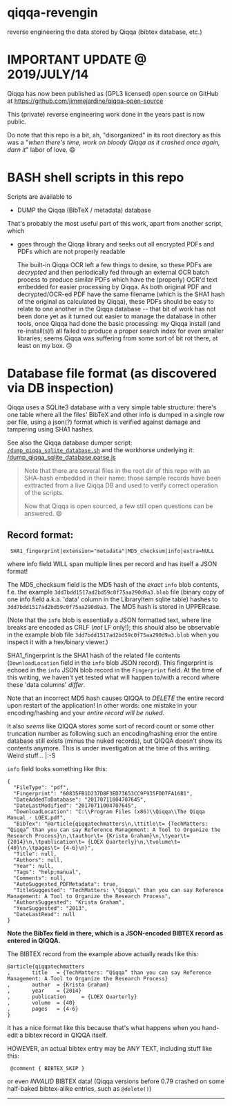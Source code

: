 # qiqqa-revengin

reverse engineering the data stored by Qiqqa (bibtex database, etc.)

# IMPORTANT UPDATE @ 2019/JULY/14

Qiqqa has now been published as (GPL3 licensed) open source on GitHub at https://github.com/jimmejardine/qiqqa-open-source

This (private) reverse engineering work done in the years past is now public.

Do note that this repo is a bit, ah, "disorganized" in its root directory as this was a "*when there's time, work on bloody Qiqqa as it crashed once again, darn it*" labor of love. :smile:

# BASH shell scripts in this repo

Scripts are available to

- DUMP the Qiqqa (BibTeX / metadata) database

That's probably the most useful part of this work, apart from another script, which 

- goes through the Qiqqa library and seeks out all encrypted PDFs and PDFs which are not properly readable

  The built-in Qiqqa OCR left a few things to desire, so these PDFs are *decrypted* and then periodically fed through an external OCR batch process to produce similar PDFs which have the (properly) OCR'd text embedded for easier processing by Qiqqa. As both original PDF and decrypted/OCR-ed PDF have the same filename (which is the SHA1 hash of the original as calculated by Qiqqa), these PDFs should be easy to relate to one another in the Qiqqa database -- that bit of work has not been done yet as it turned out easier to manage the database in other tools, once Qiqqa had done the basic processing: my Qiqqa install (and re-install(s)!) all failed to produce a proper search index for even smaller libraries; seems Qiqqa was suffering from some sort of bit rot there, at least on my box. :cry:
  


# Database file format (as discovered via DB inspection)

Qiqqa uses a SQLite3 database with a very simple table structure: there's one table where all the files' BibTeX and other info is dumped in a single row per file, using a json(?) format which is verified against damage and tampering using SHA1 hashes.

See also the Qiqqa database dumper script: [`/dump_qiqqa_sqlite_database.sh`](https://github.com/GerHobbelt/qiqqa-revengin/blob/master/dump_qiqqa_sqlite_database.sh) and the workhorse underlying it: [/dump_qiqqa_sqlite_database.parse.js](https://github.com/GerHobbelt/qiqqa-revengin/blob/master/dump_qiqqa_sqlite_database.parse.js)

> Note that there are several files in the root dir of this repo with an SHA-hash embedded in their name: those sample records have been exttracted from a live Qiqqa DB and used to verify correct operation of the scripts.
>
> Now that Qiqqa is open sourced, a few still open questions can be answered. :smile:


## Record format:
 
     SHA1_fingerprint|extension="metadata"|MD5_checksum|info|extra=NULL
 
where info field WILL span multiple lines per record and has itself a JSON format!
 
 The MD5_checksum field is the MD5 hash of the *exact* `info` blob contents, f.e.
 the example `3dd7bdd1517ad2bd59c0f75aa290d9a3.blob` file (binary copy of one info
 field a.k.a. 'data' column in the LibraryItem sqlite table) hashes to
 `3dd7bdd1517ad2bd59c0f75aa290d9a3`. The MD5 hash is stored in UPPERcase.
 
 (Note that the `info` blob is essentially a JSON formatted text, where line breaks
 are encoded as CRLF (*not* LF only!); this should also be observable in the example
 blob file `3dd7bdd1517ad2bd59c0f75aa290d9a3.blob` when you inspect it with a hex/binary
 viewer.)
 
 SHA1_fingerprint is the SHA1 hash of the related file contents (`DownloadLocation` field
 in the `info` blob JSON record). This fingerprint is echoed in the `info` JSON blob
 record in the `Fingerprint` field. At the time of this writing, we haven't yet tested
 what will happen to/with a record where these 'data columns' *differ*.
 
 Note that an incorrect MD5 hash causes QIQQA to *DELETE* the entire record upon
 restart of the application! In other words: one mistake in your encoding/hashing
 and your *entire record will be nuked*. 
 
 It also *seems* like QIQQA stores some sort of record count or some other truncation
 number as following such an encoding/hashing error the entire database still exists
 (minus the nuked records), but QIQQA doesn't show its contents anymore. This is
 under investigation at the time of this writing. Weird stuff... |:-S 
 
 
 
 `info` field looks something like this:

```
{
  "FileType": "pdf",
  "Fingerprint": "60835FB1D237D8F3ED73653CC9F935FDD7FA16B1",
  "DateAddedToDatabase": "20170711004707645",
  "DateLastModified": "20170711004707645",
  "DownloadLocation": "C:\\Program Files (x86)\\Qiqqa\\The Qiqqa Manual - LOEX.pdf",
  "BibTex": "@article{qiqqatechmatters\n,\ttitle\t= {TechMatters: “Qiqqa” than you can say Reference Management: A Tool to Organize the Research Process}\n,\tauthor\t= {Krista Graham}\n,\tyear\t= {2014}\n,\tpublication\t= {LOEX Quarterly}\n,\tvolume\t= {40}\n,\tpages\t= {4-6}\n}",
  "Title": null,
  "Authors": null,
  "Year": null,
  "Tags": "help;manual",
  "Comments": null,
  "AutoSuggested_PDFMetadata": true,
  "TitleSuggested": "TechMatters: \"Qiqqa\" than you can say Reference Management: A Tool to Organize the Research Process",
  "AuthorsSuggested": "Krista Graham",
  "YearSuggested": "2013",
  "DateLastRead": null
}
```

**Note the BibTex field in there, which is a JSON-encoded BIBTEX record as entered in QIQQA.**
 
 
 
 The BIBTEX record from the example above actually reads like this:

```
@article{qiqqatechmatters
,       title   = {TechMatters: “Qiqqa” than you can say Reference Management: A Tool to Organize the Research Process}
,       author  = {Krista Graham}
,       year    = {2014}
,       publication     = {LOEX Quarterly}
,       volume  = {40}
,       pages   = {4-6}
}
```

It has a nice format like this because that's what happens when you hand-edit a bibtex record in QIQQA itself.
 
 HOWEVER, an actual bibtex entry may be ANY TEXT, including stuff like this:
 
     @comment { BIBTEX_SKIP }
     
 or even *INVALID* BIBTEX data! 
 (Qiqqa versions before 0.79 crashed on some half-baked bibtex-alike entries, such as `@delete()`)
 
 -------------------------------------------------------------------------------------
 
